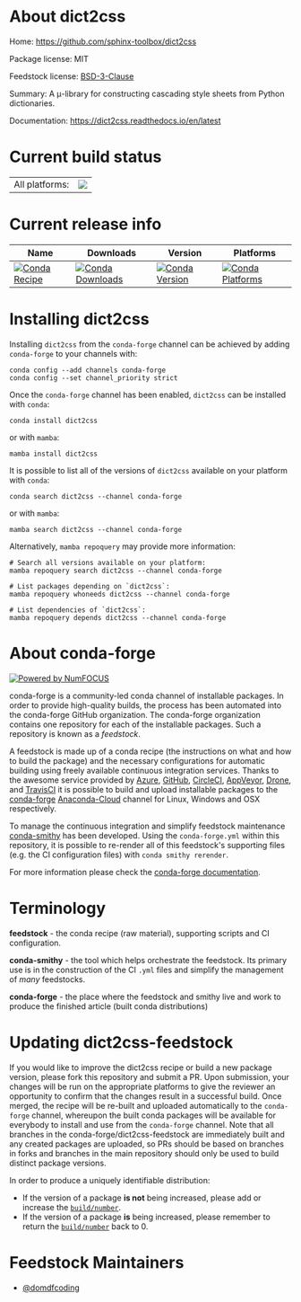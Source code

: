 About dict2css
==============

Home: https://github.com/sphinx-toolbox/dict2css

Package license: MIT

Feedstock license: [BSD-3-Clause](https://github.com/conda-forge/dict2css-feedstock/blob/main/LICENSE.txt)

Summary: A μ-library for constructing cascading style sheets from Python dictionaries.

Documentation: https://dict2css.readthedocs.io/en/latest

Current build status
====================


<table><tr><td>All platforms:</td>
    <td>
      <a href="https://dev.azure.com/conda-forge/feedstock-builds/_build/latest?definitionId=15956&branchName=main">
        <img src="https://dev.azure.com/conda-forge/feedstock-builds/_apis/build/status/dict2css-feedstock?branchName=main">
      </a>
    </td>
  </tr>
</table>

Current release info
====================

| Name | Downloads | Version | Platforms |
| --- | --- | --- | --- |
| [![Conda Recipe](https://img.shields.io/badge/recipe-dict2css-green.svg)](https://anaconda.org/conda-forge/dict2css) | [![Conda Downloads](https://img.shields.io/conda/dn/conda-forge/dict2css.svg)](https://anaconda.org/conda-forge/dict2css) | [![Conda Version](https://img.shields.io/conda/vn/conda-forge/dict2css.svg)](https://anaconda.org/conda-forge/dict2css) | [![Conda Platforms](https://img.shields.io/conda/pn/conda-forge/dict2css.svg)](https://anaconda.org/conda-forge/dict2css) |

Installing dict2css
===================

Installing `dict2css` from the `conda-forge` channel can be achieved by adding `conda-forge` to your channels with:

```
conda config --add channels conda-forge
conda config --set channel_priority strict
```

Once the `conda-forge` channel has been enabled, `dict2css` can be installed with `conda`:

```
conda install dict2css
```

or with `mamba`:

```
mamba install dict2css
```

It is possible to list all of the versions of `dict2css` available on your platform with `conda`:

```
conda search dict2css --channel conda-forge
```

or with `mamba`:

```
mamba search dict2css --channel conda-forge
```

Alternatively, `mamba repoquery` may provide more information:

```
# Search all versions available on your platform:
mamba repoquery search dict2css --channel conda-forge

# List packages depending on `dict2css`:
mamba repoquery whoneeds dict2css --channel conda-forge

# List dependencies of `dict2css`:
mamba repoquery depends dict2css --channel conda-forge
```


About conda-forge
=================

[![Powered by
NumFOCUS](https://img.shields.io/badge/powered%20by-NumFOCUS-orange.svg?style=flat&colorA=E1523D&colorB=007D8A)](https://numfocus.org)

conda-forge is a community-led conda channel of installable packages.
In order to provide high-quality builds, the process has been automated into the
conda-forge GitHub organization. The conda-forge organization contains one repository
for each of the installable packages. Such a repository is known as a *feedstock*.

A feedstock is made up of a conda recipe (the instructions on what and how to build
the package) and the necessary configurations for automatic building using freely
available continuous integration services. Thanks to the awesome service provided by
[Azure](https://azure.microsoft.com/en-us/services/devops/), [GitHub](https://github.com/),
[CircleCI](https://circleci.com/), [AppVeyor](https://www.appveyor.com/),
[Drone](https://cloud.drone.io/welcome), and [TravisCI](https://travis-ci.com/)
it is possible to build and upload installable packages to the
[conda-forge](https://anaconda.org/conda-forge) [Anaconda-Cloud](https://anaconda.org/)
channel for Linux, Windows and OSX respectively.

To manage the continuous integration and simplify feedstock maintenance
[conda-smithy](https://github.com/conda-forge/conda-smithy) has been developed.
Using the ``conda-forge.yml`` within this repository, it is possible to re-render all of
this feedstock's supporting files (e.g. the CI configuration files) with ``conda smithy rerender``.

For more information please check the [conda-forge documentation](https://conda-forge.org/docs/).

Terminology
===========

**feedstock** - the conda recipe (raw material), supporting scripts and CI configuration.

**conda-smithy** - the tool which helps orchestrate the feedstock.
                   Its primary use is in the construction of the CI ``.yml`` files
                   and simplify the management of *many* feedstocks.

**conda-forge** - the place where the feedstock and smithy live and work to
                  produce the finished article (built conda distributions)


Updating dict2css-feedstock
===========================

If you would like to improve the dict2css recipe or build a new
package version, please fork this repository and submit a PR. Upon submission,
your changes will be run on the appropriate platforms to give the reviewer an
opportunity to confirm that the changes result in a successful build. Once
merged, the recipe will be re-built and uploaded automatically to the
`conda-forge` channel, whereupon the built conda packages will be available for
everybody to install and use from the `conda-forge` channel.
Note that all branches in the conda-forge/dict2css-feedstock are
immediately built and any created packages are uploaded, so PRs should be based
on branches in forks and branches in the main repository should only be used to
build distinct package versions.

In order to produce a uniquely identifiable distribution:
 * If the version of a package **is not** being increased, please add or increase
   the [``build/number``](https://docs.conda.io/projects/conda-build/en/latest/resources/define-metadata.html#build-number-and-string).
 * If the version of a package **is** being increased, please remember to return
   the [``build/number``](https://docs.conda.io/projects/conda-build/en/latest/resources/define-metadata.html#build-number-and-string)
   back to 0.

Feedstock Maintainers
=====================

* [@domdfcoding](https://github.com/domdfcoding/)

